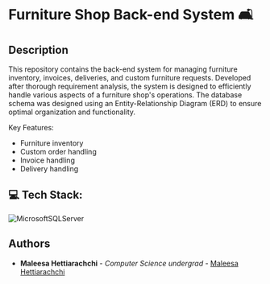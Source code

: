 <p align="Left">
<h1>Furniture Shop Back-end System 🛋️</h1>
</p>

## Description


This repository contains the back-end system for managing furniture inventory, invoices, deliveries, and custom furniture requests. Developed after thorough requirement analysis, the system is designed to efficiently handle various aspects of a furniture shop's operations. The database schema was designed using an Entity-Relationship Diagram (ERD) to ensure optimal organization and functionality. 
<br>

Key Features:

<ul>
<li>Furniture inventory</li>
<li>Custom order handling</li>
<li>Invoice handling</li>
<li>Delivery handling</li>
</ul>

## 💻 Tech Stack:

![MicrosoftSQLServer](https://img.shields.io/badge/Microsoft%20SQL%20Server-CC2927?style=for-the-badge&logo=microsoft%20sql%20server&logoColor=white) 

## Authors

- **Maleesa Hettiarachchi** - *Computer Science undergrad* - [Maleesa Hettiarachchi](https://github.com/Maleesanat01/)
